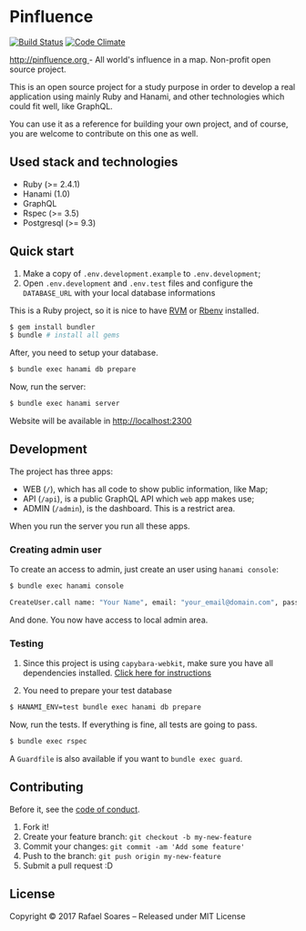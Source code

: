 # Pinfluence

[![Build Status](https://travis-ci.org/rafaels88/pinfluence.svg?branch=master)](https://travis-ci.org/rafaels88/pinfluence)
[![Code Climate](https://codeclimate.com/github/rafaels88/pinfluence.png)](https://codeclimate.com/github/rafaels88/pinfluence)

[http://pinfluence.org ](http://pinfluence.org) - All world's influence in a map. Non-profit open source project.

This is an open source project for a study purpose in order to develop a real application
using mainly Ruby and Hanami, and other technologies which could fit well, like GraphQL.

You can use it as a reference for building your own project, and of course, you are welcome
to contribute on this one as well.

## Used stack and technologies

- Ruby (>= 2.4.1)
- Hanami (1.0)
- GraphQL
- Rspec (>= 3.5)
- Postgresql (>= 9.3)

## Quick start

1. Make a copy of `.env.development.example` to `.env.development`;
1. Open `.env.development` and `.env.test` files and configure the `DATABASE_URL` with your local database informations

This is a Ruby project, so it is nice to have [RVM](https://rvm.io/) or [Rbenv](https://github.com/rbenv/rbenv) installed.

```bash
$ gem install bundler
$ bundle # install all gems
```

After, you need to setup your database.

```bash
$ bundle exec hanami db prepare
```

Now, run the server:

```bash
$ bundle exec hanami server
```

Website will be available in [http://localhost:2300](http://localhost:2300)


## Development

The project has three apps:

- WEB (`/`), which has all code to show public information, like Map;
- API (`/api`), is a public GraphQL API which `web` app makes use;
- ADMIN (`/admin`), is the dashboard. This is a restrict area.

When you run the server you run all these apps.


### Creating admin user

To create an access to admin, just create an user using `hanami console`:

```bash
$ bundle exec hanami console

CreateUser.call name: "Your Name", email: "your_email@domain.com", password: "your-plain-password"
```

And done. You now have access to local admin area.

### Testing

1. Since this project is using `capybara-webkit`, make sure you have all dependencies installed. [Click here for instructions](https://github.com/thoughtbot/capybara-webkit/wiki/Installing-Qt-and-compiling-capybara-webkit#instructions-for-installing)

1. You need to prepare your test database

```bash
$ HANAMI_ENV=test bundle exec hanami db prepare
```

Now, run the tests. If everything is fine, all tests are going to pass.

```bash
$ bundle exec rspec
```

A `Guardfile` is also available if you want to `bundle exec guard`.

## Contributing

Before it, see the [code of conduct](https://github.com/rafaels88/pinfluence/blob/master/code-of-conduct.md).

1. Fork it!
2. Create your feature branch: `git checkout -b my-new-feature`
3. Commit your changes: `git commit -am 'Add some feature'`
4. Push to the branch: `git push origin my-new-feature`
5. Submit a pull request :D

## License

Copyright © 2017 Rafael Soares – Released under MIT License
